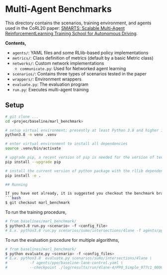 # Multi-Agent Benchmarks

This directory contains the scenarios, training environment, and agents used in the CoRL20 paper: [SMARTS: Scalable Multi-Agent ReinforcementLearning Training School for Autonomous Driving](https://arxiv.org/abs/2010.09776).

**Contents,**
- `agents/`: YAML files and some RLlib-based policy implementations
- `metrics/`: Class definition of metrics (default by a basic Metric class)
- `networks/`: Custom network implementations
  - `communicate.py`: Used for Networked agent learning
- `scenarios/`: Contains three types of scenarios tested in the paper
- `wrappers/`: Environment wrappers
- `evaluate.py`: The evaluation program
- `run.py`: Executes multi-agent training

## Setup
```bash
# git clone ...
cd <projec/baseline/marl_benchmark>

# setup virtual environment; presently at least Python 3.8 and higher is officially supported
python3.8 -m venv .venv

# enter virtual environment to install all dependencies
source .venv/bin/activate

# upgrade pip, a recent version of pip is needed for the version of tensorflow we depend on
pip install --upgrade pip

# install the current version of python package with the rllib dependencies
pip install -e .

## Running

If you have not already, it is suggested you checkout the benchmark branch.
```bash
$ git checkout marl_benchmark
```

To run the training procedure,

```bash
# from baselines/marl_benchmark/
$ python3.8 run.py <scenario> -f <config_file>
# E.x. python3.8 run.py scenarios/sumo/intersections/4lane -f agents/ppo/baseline-lane-control.yaml
```

To run the evaluation procedure for multiple algorithms,

```bash
# from baselines/marl_benchmark/
$ python evaluate.py <scenario> -f <config_files>
# E.x. python3.8  evaluate.py scenarios/sumo/intersections/4lane \
#          -f agents/ppo/baseline-lane-control.yaml \
#          --checkpoint ./log/results/run/4lane-4/PPO_Simple_977c1_00000_0_2020-10-14_00-06-10
```
